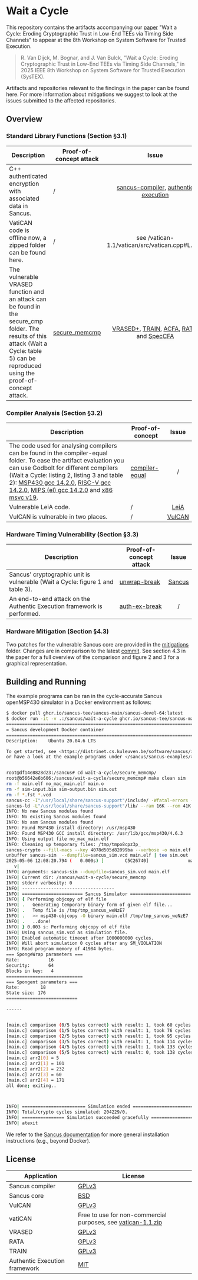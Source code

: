 # Wait a Cycle

This repository contains the artifacts accompanying our [paper](https://downloads.distrinet-research.be/software/sancus/publications/vandijck25wait.pdf) "Wait a Cycle: Eroding Cryptographic Trust in Low-End TEEs via Timing Side Channels" to appear at the 8th Workshop on System Software for Trusted Execution.

> R. Van Dijck, M. Bognar, and J. Van Bulck, "Wait a Cycle: Eroding Cryptographic Trust in Low-End TEEs via Timing Side Channels," in 2025 IEEE 8th Workshop on System Software for Trusted Execution (SysTEX).

Artifacts and repositories relevant to the findings in the paper can be found here. For more information about mitigations we suggest to look at the issues submitted to the affected repositories.

## Overview

### Standard Library Functions (Section §3.1)


| Description | Proof-of-concept attack | Issue |
|-----------------|---------------|:-------------:|
| C++ authenticated encryption with associated data in Sancus. | / | [sancus-compiler](https://github.com/sancus-tee/sancus-compiler/issues/42), [authentic execution](https://github.com/AuthenticExecution/spongent-cpp-rs/issues/1) |
| VatiCAN code is offline now, a zipped folder can be found here. | / | see /vatican-1.1/vatican/src/vatican.cpp#L.169 |
| The vulnerable VRASED function and an attack can be found in the secure_cmp folder. The results of this attack (Wait a Cycle: table 5) can be reproduced using the proof-of-concept attack. | [secure_memcmp](secure_memcmp/) | [VRASED+](https://github.com/sprout-uci/vrased-plus/issues/1), [TRAIN](https://github.com/sprout-uci/TRAIN/issues/1), [ACFA](https://github.com/RIT-CHAOS-SEC/ACFA/issues/1), [RATA](https://github.com/sprout-uci/RATA/issues/1), and [SpecCFA](https://github.com/RIT-CHAOS-SEC/SpecCFA/issues/1) |


### Compiler Analysis (Section §3.2)

| Description | Proof-of-concept | Issue |
|-----------------|---------------|:-------------:|
| The code used for analysing compilers can be found in the compiler-equal folder. To ease the artifact evaluation you can use Godbolt for different compilers (Wait a Cycle: listing 2, listing 3 and table 2): [MSP430 gcc 14.2.0](https://godbolt.org/z/b63qf4T76), [RISC-V gcc 14.2.0](https://godbolt.org/z/oqvhKPh7M), [MIPS (el) gcc 14.2.0](https://godbolt.org/z/7ffT77oMf) and [x86 msvc v19](https://godbolt.org/z/fYY8Phx9z). | [compiler-equal](compiler-equal/) | / |
| Vulnerable LeiA code. | / | [LeiA](https://github.com/MoatazFarid/Lightweight-Authentication-Protocol-for-CAN-LeiA/issues/1) |
| VulCAN is vulnerable in two places. | / | [VulCAN](https://github.com/sancus-tee/vulcan/issues/9) |

### Hardware Timing Vulnerability (Section §3.3)

| Description | Proof-of-concept attack | Issue |
|-----------------|---------------|:-------------:|
| Sancus' cryptographic unit is vulnerable (Wait a Cycle: figure 1 and table 3). | [unwrap-break](unwrap-break/) | [Sancus](https://github.com/sancus-tee/sancus-core/issues/34) |
| An end-to-end attack on the Authentic Execution framework is performed.  | [auth-ex-break](auth-ex-break/) | / |

### Hardware Mitigation (Section §4.3)

Two patches for the vulnerable Sancus core are provided in the [mitigations](mitigations/) folder. Changes are in comparison to the latest [commit](https://github.com/sancus-tee/sancus-core/blob/d83a5207dc5b079847dba39ac17e98fcb4bc088f). See section 4.3 in the paper for a full overview of the comparison and figure 2 and 3 for a graphical representation.


## Building and Running

The example programs can be ran in the cycle-accurate Sancus openMSP430 simulator in a Docker environment as follows:

```bash
$ docker pull ghcr.io/sancus-tee/sancus-main/sancus-devel-64:latest
$ docker run -it -v .:/sancus/wait-a-cycle ghcr.io/sancus-tee/sancus-main/sancus-devel-64:latest
========================================================================
= Sancus development Docker container                                  =
========================================================================
Description:	Ubuntu 20.04.6 LTS

To get started, see <https://distrinet.cs.kuleuven.be/software/sancus/>,
or have a look at the example programs under </sancus/sancus-examples/>.


root@df14e8828d23:/sancus# cd wait-a-cycle/secure_memcmp/
root@b56642e6b606:/sancus/wait-a-cycle/secure_memcmp# make clean sim
rm -f main.elf no_mac_main.elf main.o
rm -f sim-input.bin sim-output.bin sim.out
rm -f *.fst *.vcd
sancus-cc -I"/usr/local/share/sancus-support"/include/ -Wfatal-errors -fcolor-diagnostics -Os -g   -c -o main.o main.c
sancus-ld -L"/usr/local/share/sancus-support"/lib/ --ram 16K --rom 41K  -lsm-io -ldev --inline-arithmetic --standalone --verbose -o no_mac_main.elf main.o
INFO: No new Sancus modules found
INFO: No existing Sancus modules found
INFO: No asm Sancus modules found
INFO: Found MSP430 install directory: /usr/msp430
INFO: Found MSP430 GCC install directory: /usr/lib/gcc/msp430/4.6.3
INFO: Using output file no_mac_main.elf
INFO: Cleaning up temporary files: /tmp/tmpo8cpz3p_
sancus-crypto --fill-macs --key 4078d505d82099ba --verbose -o main.elf no_mac_main.elf
unbuffer sancus-sim  --dumpfile=sancus_sim.vcd main.elf | tee sim.out
2025-05-06 12:08:20.794 (   0.000s) [        C5C26740]               main.cpp:296   INFO| Using input file main.elf.
   v| 
INFO| arguments: sancus-sim --dumpfile=sancus_sim.vcd main.elf
INFO| Current dir: /sancus/wait-a-cycle/secure_memcmp
INFO| stderr verbosity: 0
INFO| -----------------------------------
INFO| ======================= Sancus Simulator =======================
INFO| { Performing objcopy of elf file
INFO| .   Generating temporary binary form of given elf file...
INFO| .   Temp file is /tmp/tmp_sancus_weNzE7
INFO| .   >> msp430-objcopy -O binary main.elf /tmp/tmp_sancus_weNzE7
INFO| .   ..done!
INFO| } 0.003 s: Performing objcopy of elf file
INFO| Using sancus_sim.vcd as simulation file.
INFO| Enabled automatic timeout after 1000000000 cycles.
INFO| Will abort simulation 0 cycles after any SM_VIOLATION
INFO| Read program memory of 41984 bytes.
=== SpongeWrap parameters ===
Rate:           16
Security:       64
Blocks in key:   4
=============================
=== Spongent parameters ===
Rate:        18
State size: 176
===========================

------


[main.c] comparison (0/5 bytes correct) with result: 1, took 60 cycles
[main.c] comparison (1/5 bytes correct) with result: 1, took 76 cycles
[main.c] comparison (2/5 bytes correct) with result: 1, took 95 cycles
[main.c] comparison (3/5 bytes correct) with result: 1, took 114 cycles
[main.c] comparison (4/5 bytes correct) with result: 1, took 133 cycles
[main.c] comparison (5/5 bytes correct) with result: 0, took 138 cycles
[main.c] arr2[0] = 5
[main.c] arr2[1] = 101
[main.c] arr2[2] = 232
[main.c] arr2[3] = 60
[main.c] arr2[4] = 171
all done; exiting..



INFO| ======================== Simulation ended ========================
INFO| Total/crypto cycles simulated: 204229/0.
INFO| ================ Simulation succeeded gracefully =================
INFO| atexit
```

We refer to the [Sancus documentation](https://github.com/sancus-tee/sancus-main) for more general installation instructions (e.g., beyond Docker).

## License

| Application | License |
|-----------------|---------------|
| Sancus compiler | [GPLv3](https://github.com/sancus-tee/sancus-compiler/blob/master/README.md?plain=1) |
| Sancus core | [BSD](https://github.com/sancus-tee/sancus-core/blob/master/LICENSE) |
| VulCAN | [GPLv3](https://github.com/sancus-tee/vulcan/blob/master/README.md?plain=1) |
| vatiCAN | Free to use for non-commercial purposes, see [vatican-1.1.zip](vatican-1.1.zip) |
| VRASED | [GPLv3](https://github.com/sprout-uci/vrased/blob/master/LICENSE) |
| RATA | [GPLv3](https://github.com/sprout-uci/RATA/blob/main/LICENSE) |
| TRAIN | [GPLv3](https://github.com/sprout-uci/TRAIN/blob/main/TRAINCASU/LICENSE) |
| Authentic Execution framework | [MIT](https://github.com/AuthenticExecution/.github/blob/master/LICENSE) |